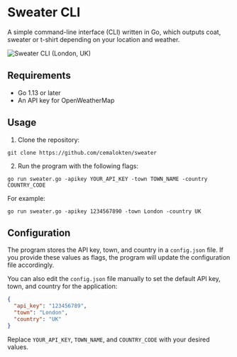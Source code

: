 # Sweater CLI

A simple command-line interface (CLI) written in Go, which outputs coat, sweater or t-shirt depending on your location and weather.

![Sweater CLI (London, UK)](https://user-images.githubusercontent.com/60609268/235652837-32661ee2-78c2-4cc3-94c3-99541d79fda3.png)

Requirements
---

*   Go 1.13 or later
*   An API key for OpenWeatherMap

Usage
---

1.  Clone the repository:

`git clone https://github.com/cemalokten/sweater`

2. Run the program with the following flags:

`go run sweater.go -apikey YOUR_API_KEY -town TOWN_NAME -country COUNTRY_CODE`

For example:

`go run sweater.go -apikey 1234567890 -town London -country UK`

Configuration
---

The program stores the API key, town, and country in a `config.json` file. If you provide these values as flags, the program will update the configuration file accordingly.

You can also edit the `config.json` file manually to set the default API key, town, and country for the application:

```json
{
  "api_key": "123456789",
  "town": "London",
  "country": "UK"
}
```

Replace `YOUR_API_KEY`, `TOWN_NAME`, and `COUNTRY_CODE` with your desired values.
